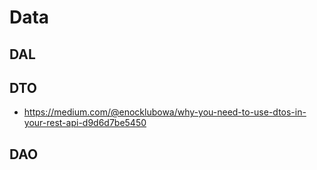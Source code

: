 # Data

## DAL

## DTO

* <https://medium.com/@enocklubowa/why-you-need-to-use-dtos-in-your-rest-api-d9d6d7be5450>

## DAO
